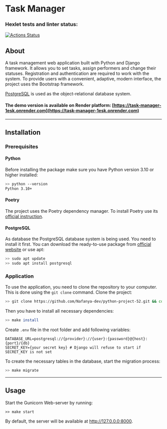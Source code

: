 <h1>Task Manager</h1>

### Hexlet tests and linter status:
[![Actions Status](https://github.com/Nafanya-dev/python-project-52/actions/workflows/hexlet-check.yml/badge.svg)](https://github.com/Nafanya-dev/python-project-52/actions)


## About

A task management web application built with Python and Django framework. It allows you to set tasks, assign performers and change their statuses.
Registration and authentication are required to work with the system.
To provide users with a convenient, adaptive, modern interface, the project uses the Bootstrap framework.

[PostgreSQL](https://www.postgresql.org/) is used as the object-relational database system.

#### The demo version is available on Render platform: [https://task-manager-1esk.onrender.com](https://task-manager-1esk.onrender.com)

---

## Installation

### Prerequisites

#### Python

Before installing the package make sure you have Python version 3.10 or higher installed:

```bash
>> python --version
Python 3.10+
```
#### Poetry

The project uses the Poetry dependency manager. To install Poetry use its [official instruction](https://python-poetry.org/docs/#installation).

#### PostgreSQL

As database the PostgreSQL database system is being used. You need to install it first. You can download the ready-to-use package from [official website](https://www.postgresql.org/download/) or use apt:
```bash
>> sudo apt update
>> sudo apt install postgresql
```

### Application

To use the application, you need to clone the repository to your computer. This is done using the `git clone` command. Clone the project:

```bash
>> git clone https://github.com/Nafanya-dev/python-project-52.git && cd python-project-52
```

Then you have to install all necessary dependencies:

```bash
>> make install
```

Create `.env` file in the root folder and add following variables:
```dotenv
DATABASE_URL=postgresql://{provider}://{user}:{password}@{host}:{port}/{db}
SECRET_KEY={your secret key} # Django will refuse to start if SECRET_KEY is not set
```

To create the necessary tables in the database, start the migration process:
```bash
>> make migrate
```

---

## Usage

Start the Gunicorn Web-server by running:

```shell
>> make start
```

By default, the server will be available at http://127.0.0.0:8000.
